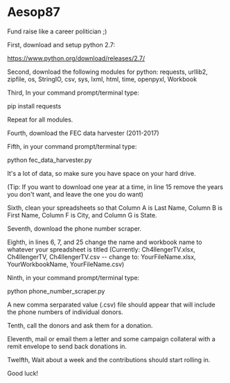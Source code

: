# Aesop87
Fund raise like a career politician ;)

First, download and setup python 2.7:

https://www.python.org/download/releases/2.7/

Second, download the following modules for python: requests, urllib2, zipfile, os, StringIO, csv, sys, lxml, html, time, openpyxl, Workbook

Third, In your command prompt/terminal type:

pip install requests

Repeat for all modules.

Fourth, download the FEC data harvester (2011-2017)

Fifth, in your command prompt/terminal type:

python fec_data_harvester.py

It's a lot of data, so make sure you have space on your hard drive.

(Tip: If you want to download one year at a time, in line 15 remove the years you don't want, and leave the one you do want)

Sixth, clean your spreadsheets so that Column A is Last Name, Column B is First Name, Column F is City, and Column G is State. 

Seventh, download the phone number scraper.

Eighth, in lines 6, 7, and 25 change the name and workbook name to whatever your spreadsheet is titled (Currently: Ch4llengerTV.xlsx, Ch4llengerTV, Ch4llengerTV.csv -- change to: YourFileName.xlsx, YourWorkbookName, YourFileName.csv)

Ninth, in your command prompt/terminal type:

python phone_number_scraper.py

A new comma serparated value (.csv) file should appear that will include the phone numbers of individual donors.

Tenth, call the donors and ask them for a donation.

Eleventh, mail or email them a letter and some campaign collateral with a remit envelope to send back donations in.

Twelfth, Wait about a week and the contributions should start rolling in.

Good luck!
